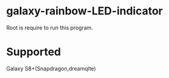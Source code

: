 # galaxy-rainbow-LED-indicator
Root is require to run this program.
# Supported
Galaxy S8+(Snapdragon,dreamqlte)

